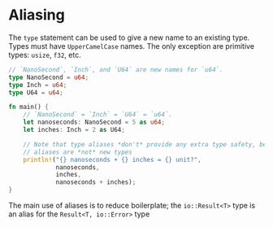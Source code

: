 # Aliasing

The `type` statement can be used to give a new name to an existing type.
Types must have `UpperCamelCase` names.
The only exception are primitive types: `usize`, `f32`, etc.

```rs
// `NanoSecond`, `Inch`, and `U64` are new names for `u64`.
type NanoSecond = u64;
type Inch = u64;
type U64 = u64;

fn main() {
    // `NanoSecond` = `Inch` = `U64` = `u64`.
    let nanoseconds: NanoSecond = 5 as u64;
    let inches: Inch = 2 as U64;

    // Note that type aliases *don't* provide any extra type safety, because
    // aliases are *not* new types
    println!("{} nanoseconds + {} inches = {} unit?",
             nanoseconds,
             inches,
             nanoseconds + inches);
}
```

The main use of aliases is to reduce boilerplate;
the `io::Result<T>` type is an alias for the `Result<T, io::Error>` type

